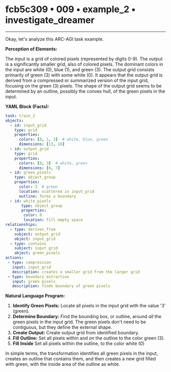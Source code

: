 # fcb5c309 • 009 • example_2 • investigate_dreamer

---
Okay, let's analyze this ARC-AGI task example.

**Perception of Elements:**

The input is a grid of colored pixels (represented by digits 0-9). The output is a significantly smaller grid, also of colored pixels. The dominant colors in the input are white (0), blue (1), and green (3). The output grid consists primarily of green (3) with some white (0). It appears that the output grid is derived from a compressed or summarized version of the input grid, focusing on the green (3) pixels. The shape of the output grid seems to be determined by an outline, possibly the convex hull, of the green pixels in the input.

**YAML Block (Facts):**



```yaml
task: train_2
objects:
  - id: input_grid
    type: grid
    properties:
      colors: [0, 1, 3]  # white, blue, green
      dimensions: [13, 16]
  - id: output_grid
    type: grid
    properties:
      colors: [0, 3]  # white, green
      dimensions: [6, 7]
  - id: green_pixels
    type: object_group
    properties:
      color: 3  # green
      location: scattered in input_grid
      outline: forms a boundary
  - id: white_pixels
       type: object_group
       properties:
        color: 0
        location: fill empty space
relationships:
  - type: derives_from
    subject: output_grid
    object: input_grid
  - type: contains
    subject: input_grid
    object: green_pixels
actions:
 - type: compression
   input: input_grid
   description: creates a smaller grid from the larger grid
 - type: boundary extraction
   input: green pixels
   description: finds boundary of green pixels

```



**Natural Language Program:**

1.  **Identify Green Pixels:** Locate all pixels in the input grid with the value '3' (green).
2.  **Determine Boundary:** Find the bounding box, or outline, around *all* the green pixels in the input grid. The green pixels don't need to be contiguous, but they define the external shape.
3. **Create Output:** Create output grid from identified boundary.
4. **Fill Outline:** Set all pixels within and on the outline to the color green (3).
5. **Fill Inside** Set all pixels within the outline, to the color white (0)

In simple terms, the transformation identifies all green pixels in the input, creates an outline that contains them, and then creates a new grid filled with green, with the inside area of the outline as white.

